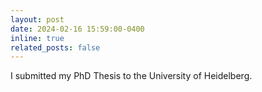 ```yaml
---
layout: post
date: 2024-02-16 15:59:00-0400
inline: true
related_posts: false
---
```


I submitted my PhD Thesis to the University of Heidelberg.